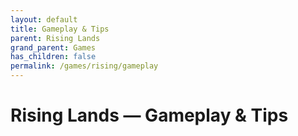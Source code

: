 ```yaml
---
layout: default
title: Gameplay & Tips
parent: Rising Lands
grand_parent: Games
has_children: false
permalink: /games/rising/gameplay
---
```


# Rising Lands — Gameplay & Tips
